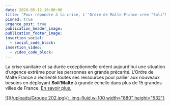 ```yaml
---
date: 2020-05-12 16:00:00
title: 'Pour répondre à la crise, L''Ordre de Malte France crée "Soli’Malte"'
pinned: true
urgence_post: true
publication_header_image:
publication_footer_image:
insertion_social:
  - social_code_block:
insertion_video:
  - video_code_block:
---
```


La crise sanitaire et sa durée exceptionnelle créent aujourd’hui une situation d’urgence extr&ecirc;me pour les personnes en grande précarité. L’Ordre de Malte France a réorienté toutes ses ressources pour pallier aux nouveaux besoins en déployant **Soli’Malte** &agrave; grande échelle dans plus de 15 grandes villes de France. [En savoir plus.](/solimalte/)

[![](/uploads/Groupe 202.jpg){: .img-fluid.w-100 width="880" height="532"}](/solimalte/)